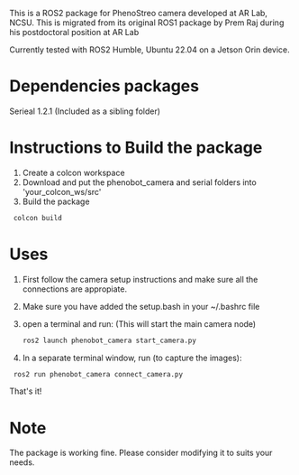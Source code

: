 This is a ROS2 package for PhenoStreo camera developed at AR Lab, NCSU. This is migrated from its original ROS1 package by Prem Raj during his postdoctoral position at AR Lab

Currently tested with ROS2 Humble, Ubuntu 22.04 on a Jetson Orin device.

# Dependencies packages
Serieal 1.2.1 (Included as a sibling folder)

# Instructions to Build the package
1) Create a colcon workspace
2) Download and put the phenobot_camera and serial folders into 'your_colcon_ws/src'
3) Build the package
  ```bash
   colcon build
```

# Uses 
1) First follow the camera setup instructions and make sure all the connections are appropiate.

2) Make sure you have added the setup.bash in your ~/.bashrc file

3) open a terminal and run: (This will start the main camera node)
    ```bash
   ros2 launch phenobot_camera start_camera.py
    ```

5) In a separate terminal window, run (to capture the images):
  ```bash
   ros2 run phenobot_camera connect_camera.py
  ```

That's it!

# Note 
The package is working fine. Please consider modifying it to suits your needs.
